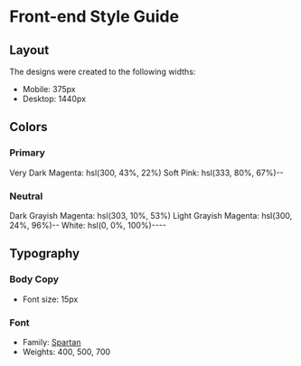 # Front-end Style Guide

## Layout

The designs were created to the following widths:

- Mobile: 375px
- Desktop: 1440px

## Colors

### Primary

Very Dark Magenta: hsl(300, 43%, 22%)
Soft Pink: hsl(333, 80%, 67%)--

### Neutral

Dark Grayish Magenta: hsl(303, 10%, 53%)
Light Grayish Magenta: hsl(300, 24%, 96%)--
White: hsl(0, 0%, 100%)----

## Typography

### Body Copy

- Font size: 15px

### Font

- Family: [Spartan](https://fonts.google.com/specimen/Spartan)
- Weights: 400, 500, 700
